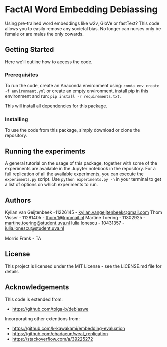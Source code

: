# FactAI Word Embedding Debiassing

Using pre-trained word embeddings like w2v, GloVe or fastText? This code allows you to easily remove any societal bias.
No longer can nurses only be female or are males the only cowards.

## Getting Started

Here we'll outline how to access the code.

### Prerequisites

To run the code, create an Anaconda environment using:
`conda env create -f environment.yml`
or create an empty environment, install pip in this environment and run:
`pip install -r requirements.txt`.

This will install all dependencies for this package.

### Installing

To use the code from this package, simply download or clone the repository.

## Running the experiments

A general tutorial on the usage of this package, together with some of the experiments are available in the Jupyter notebook in the repository.
For a full replication of all the available experiments, you can execute the `experiments.py` script.
Use
`python experiments.py -h`
in your terminal to get a list of options on which experiments to run.

## Authors

Kylian van Geijtenbeek -11226145 - kylian.vangeijtenbeek@gmail.com
Thom Visser - 11281405 - thom.1@kpnmail.nl
Martine Toering - 11302925 - martine.toering@student.uva.nl
Iulia Ionescu - 10431357 - iulia.ionescu@student.uva.nl

Morris Frank - TA

## License

This project is licensed under the MIT License - see the LICENSE.md file for details

## Acknowledgements

This code is extended from:

- https://github.com/tolga-b/debiaswe

Incorporating other extentions from:

- https://github.com/k-kawakami/embedding-evaluation
- https://github.com/chadaeun/weat_replication
- https://stackoverflow.com/a/39225272
